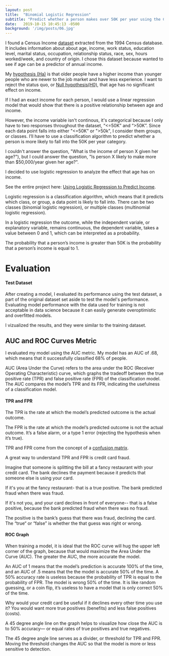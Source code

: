 ```yaml
---
layout: post
title:  "Binomial Logistic Regression"
subtitle: "Predict whether a person makes over 50K per year using the Census Income Data Set"
date:   2019-10-15 10:45:13 -0500
background: '/img/posts/06.jpg'
---
```


I found a Census Income [dataset](https://archive.ics.uci.edu/ml/datasets/census+income) extracted from the 1994 Census database. It includes information about about age, income, work status, education level, marital status, occupation, relationship status, race, sex, hours worked/week, and country of origin. I chose this dataset because wanted to see if age can be a predictor of annual income. 

My [hypothesis (Ha)](https://en.wikipedia.org/wiki/Alternative_hypothesis) is that older people have a higher income than younger people who are newer to the job market and have less experience. I want to reject the status quo, or [Null hypothesis(H0)](https://en.wikipedia.org/wiki/Null_hypothesis), that age has no significant effect on income.

If I had an exact income for each person, I would use a linear regression model that would show that there is a positive relationship between age and income.

However, the income variable isn't continous, it's categorical because I only have to two responses throughout the dataset, “<=50K” and “>50K”. Since each data point falls into either "<=50K" or ">50k", I consider them groups, or classes. I’ll have to use a classification algorithm to predict whether a person is more likely to fall into the 50K per year category.

I couldn't answer the question, "What is the income of person X given her age?"), but I could answer the question, "Is person X likely to make more than $50,000/year given her age?". 

I decided to use logistic regression to analyze the effect that age has on income.

See the entire project here: [Using Logistic Regression to Predict Income](https://github.com/zhaben/Logistic-Regression-Predict-Income). 

Logistic regression is a classification algorithm, which means that it predicts which class, or group, a data point is likely to fall into. There can be two classes (binomial logistic regression), or multiple classes (multinomial logistic regression). 

In a logistic regression the outcome, while the independent variale, or explanatory variable, remains continuous, the dependent variable, takes a value between 0 and 1, which can be interpreted as a probability. 

The probability that a person’s income is greater than 50K is the probability that a person’s income is equal to 1.

# Evaluation

#### Test Dataset

After creating a model, I evaluated its performance using the test dataset, a part of the original dataset set aside to test the model's performance. Evaluating model performance with the data used for training is not acceptable in data science because it can easily generate overoptimistic and overfitted models.

I vizualized the results, and they were similar to the training dataset. 

## AUC and ROC Curves Metric

I evaluated my model using the AUC metric. My model has an AUC of .68, which means that it successfully classified 68% of people.

AUC (Area Under the Curve) refers to the area under the ROC (Receiver Operating Characteristic) curve, which graphs the tradeoff between the true positive rate (TPR) and false positive rate (FPR) of the classification model. The AUC compares the model’s TPR and its FPR, indicating the usefulness of a classification model.


#### TPR and FPR

The TPR is the rate at which the model’s predicted outcome is the actual outcome.

The FPR is the rate at which the model’s predicted outcome is not the actual outcome. It’s a false alarm, or a type 1 error (rejecting the hypothesis when it’s true). 

TPR and FPR come from the concept of a [confusion matrix](https://en.wikipedia.org/wiki/Confusion_matrix).

A great way to understand TPR and FPR is credit card fraud. 

Imagine that someone is splitting the bill at a fancy restaurant with your credit card. The bank declines the payment because it predicts that someone else is using your card. 

If it's you at the fancy restaurant- that is a true positive. The bank predicted fraud when there was fraud.

If it's not you, and your card declines in front of everyone-- that is a false positive, because the bank predicted fraud when there was no fraud.

The positive is the bank’s guess that there was fraud, declining the card. The “true“ or “false” is whether the that guess was right or wrong.


#### ROC Graph

When training a model, it is ideal that the ROC curve will hug the upper left corner of the graph, because that would maximize the Area Under the Curve (AUC). The greater the AUC, the more accurate the model.

An AUC of 1 means that the model’s prediction is accurate 100% of the time, and an AUC of .5 means that the the model is accurate 50% of the time. A 50% accuracy rate is useless because the probability of TPR is equal to the probability of FPR. The model is wrong 50% of the time. It is like random guessing, or a coin flip, it’s useless to have a model that is only correct 50% of the time. 

Why would your credit card be useful if it declines every other time you use it?
You would want more true positives (benefits) and less false positives (costs). 

A 45 degree angle line on the graph helps to visualize how close the AUC is to 50% accuracy— or equal rates of true positives and true negatives. 

The 45 degree angle line serves as a divider, or threshold for TPR and FPR. Moving the threshold changes the AUC so that the model is more or less sensitive to detection.
